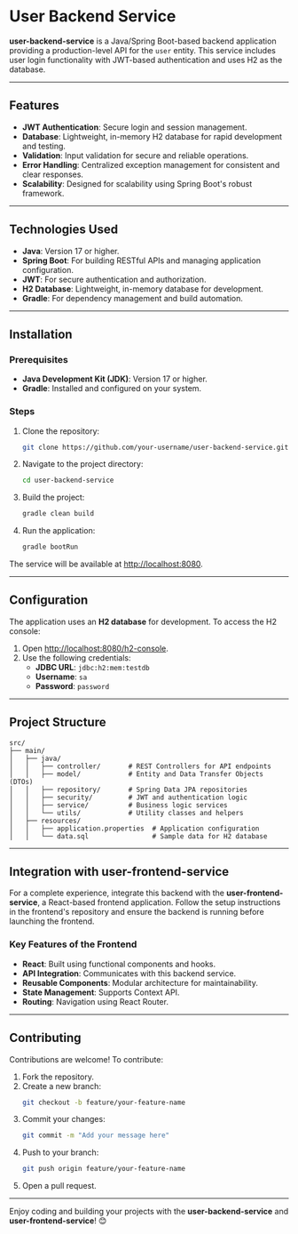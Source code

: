 # User Backend Service

**user-backend-service** is a Java/Spring Boot-based backend application providing a production-level API for the `user` entity. This service includes user login functionality with JWT-based authentication and uses H2 as the database.

---

## Features

- **JWT Authentication**: Secure login and session management.
- **Database**: Lightweight, in-memory H2 database for rapid development and testing.
- **Validation**: Input validation for secure and reliable operations.
- **Error Handling**: Centralized exception management for consistent and clear responses.
- **Scalability**: Designed for scalability using Spring Boot's robust framework.

---

## Technologies Used

- **Java**: Version 17 or higher.
- **Spring Boot**: For building RESTful APIs and managing application configuration.
- **JWT**: For secure authentication and authorization.
- **H2 Database**: Lightweight, in-memory database for development.
- **Gradle**: For dependency management and build automation.

---

## Installation

### Prerequisites

- **Java Development Kit (JDK)**: Version 17 or higher.
- **Gradle**: Installed and configured on your system.

### Steps

1. Clone the repository:
   ```bash
   git clone https://github.com/your-username/user-backend-service.git
   ```

2. Navigate to the project directory:
   ```bash
   cd user-backend-service
   ```

3. Build the project:
   ```bash
   gradle clean build
   ```

4. Run the application:
   ```bash
   gradle bootRun
   ```

The service will be available at [http://localhost:8080](http://localhost:8080).

---

## Configuration

The application uses an **H2 database** for development. To access the H2 console:

1. Open [http://localhost:8080/h2-console](http://localhost:8080/h2-console).
2. Use the following credentials:
   - **JDBC URL**: `jdbc:h2:mem:testdb`
   - **Username**: `sa`
   - **Password**: `password`

---

## Project Structure

```
src/
├── main/
│   ├── java/
│   │   ├── controller/       # REST Controllers for API endpoints
│   │   ├── model/            # Entity and Data Transfer Objects (DTOs)
│   │   ├── repository/       # Spring Data JPA repositories
│   │   ├── security/         # JWT and authentication logic
│   │   ├── service/          # Business logic services
│   │   └── utils/            # Utility classes and helpers
│   ├── resources/
│   │   ├── application.properties  # Application configuration
│   │   └── data.sql                # Sample data for H2 database
```

---

## Integration with **user-frontend-service**

For a complete experience, integrate this backend with the **user-frontend-service**, a React-based frontend application. Follow the setup instructions in the frontend's repository and ensure the backend is running before launching the frontend.

### Key Features of the Frontend

- **React**: Built using functional components and hooks.
- **API Integration**: Communicates with this backend service.
- **Reusable Components**: Modular architecture for maintainability.
- **State Management**: Supports Context API.
- **Routing**: Navigation using React Router.

---

## Contributing

Contributions are welcome! To contribute:

1. Fork the repository.
2. Create a new branch:
   ```bash
   git checkout -b feature/your-feature-name
   ```
3. Commit your changes:
   ```bash
   git commit -m "Add your message here"
   ```
4. Push to your branch:
   ```bash
   git push origin feature/your-feature-name
   ```
5. Open a pull request.

---

Enjoy coding and building your projects with the **user-backend-service** and **user-frontend-service**! 😊
